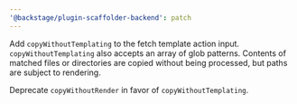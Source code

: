 ```yaml
---
'@backstage/plugin-scaffolder-backend': patch
---
```


Add `copyWithoutTemplating` to the fetch template action input. `copyWithoutTemplating` also accepts an array of glob patterns. Contents of matched files or directories are copied without being processed, but paths are subject to rendering.

Deprecate `copyWithoutRender` in favor of `copyWithoutTemplating`.
